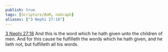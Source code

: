 ```yaml
---
publish: true
tags: [Scripture/BoM, noGraph]
aliases: ["3 Nephi 27:18"]
---
```

[3 Nephi 27:18](https://churchofjesuschrist.org/study/scriptures/bofm/3-ne/27?lang=eng&id=p18#p18) And this is the word which he hath given unto the children of men. And for this cause he fulfilleth the words which he hath given, and he lieth not, but fulfilleth all his words.
